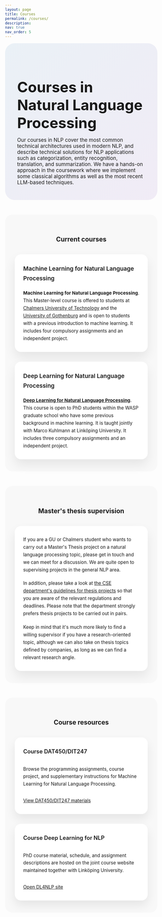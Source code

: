 ```yaml
---
layout: page
title: Courses
permalink: /courses/
description:
nav: true
nav_order: 5
---
```


<style>
  .courses-hero {
    background: linear-gradient(135deg, rgba(10, 95, 166, 0.08), rgba(95, 28, 160, 0.08));
    border-radius: 2rem;
    padding: 3rem 2.5rem;
    margin-bottom: 3rem;
  }

  .courses-hero h1 {
    font-size: clamp(2.2rem, 5vw, 3rem);
    font-weight: 700;
    margin-bottom: 0.9rem;
  }

  .courses-hero p {
    font-size: 1.05rem;
    color: var(--text-muted);
    max-width: 760px;
    margin-bottom: 0;
  }

  .courses-section {
    background-color: rgba(0, 0, 0, 0.02);
    border-radius: 1.5rem;
    padding: 2.5rem 2rem;
    margin-bottom: 3rem;
  }

  .courses-section:last-of-type {
    margin-bottom: 0;
  }

  .courses-section .section-title {
    text-align: center;
    margin-bottom: 2.3rem;
  }

  .courses-grid {
    display: grid;
    grid-template-columns: repeat(auto-fit, minmax(320px, 1fr));
    gap: 2rem;
  }

  .course-card {
    background-color: var(--global-card-bg-color, #fff);
    border-radius: 1.3rem;
    padding: 2rem 1.75rem;
    box-shadow: 0 18px 36px rgba(0, 0, 0, 0.08);
    display: flex;
    flex-direction: column;
    gap: 1.2rem;
    font-size: 0.95rem;
    line-height: 1.65;
  }

  .course-card h3 {
    font-size: 1.2rem;
    font-weight: 600;
    margin: 0;
  }

  .course-card p {
    margin: 0;
  }

  .course-card a {
    color: inherit;
    text-decoration: underline;
  }

  .course-links-grid {
    display: grid;
    grid-template-columns: repeat(auto-fit, minmax(320px, 1fr));
    gap: 2rem;
  }

  .course-links-card {
    background-color: var(--global-card-bg-color, #fff);
    border-radius: 1.3rem;
    padding: 2rem 1.75rem;
    box-shadow: 0 16px 32px rgba(0, 0, 0, 0.08);
    display: flex;
    flex-direction: column;
    gap: 1rem;
    font-size: 0.95rem;
    line-height: 1.6;
  }

  .course-links-card h3 {
    font-size: 1.15rem;
    font-weight: 600;
    margin: 0;
  }

  .course-links-card a {
    color: inherit;
    text-decoration: underline;
  }

  @media (max-width: 576px) {
    .courses-hero {
      padding: 2.4rem 1.8rem;
    }

    .course-card {
      padding: 1.8rem 1.5rem;
    }
  }
</style>

<section class="courses-hero">
  <h1>Courses in Natural Language Processing</h1>
  <p>Our courses in NLP cover the most common technical architectures used in modern NLP, and describe technical solutions for NLP applications such as categorization, entity recognition, translation, and summarization. We have a hands-on approach in the coursework where we implement some classical algorithms as well as the most recent LLM-based techniques.</p>
</section>

<section class="courses-section">
  <div class="section-title">
    <h2 class="h3 mb-1">Current courses</h2>
  </div>
  <div class="courses-grid">
    <article class="course-card">
      <h3>Machine Learning for Natural Language Processing</h3>
      <p><strong>Machine Learning for Natural Language Processing</strong>. This Master-level course is offered to students at <a href="https://www.chalmers.se/en/education/your-studies/find-course-and-programme-syllabi/course-syllabus/DAT450/?acYear=2023/2024" target="_blank" rel="noopener">Chalmers University of Technology</a> and the <a href="https://www.gu.se/studera/hitta-utbildning/maskininlarning-for-sprakteknologi-dit247" target="_blank" rel="noopener">University of Gothenburg</a> and is open to students with a previous introduction to machine learning. It includes four compulsory assignments and an independent project.</p>
    </article>
    <article class="course-card">
      <h3>Deep Learning for Natural Language Processing</h3>
      <p><a href="https://liu-nlp.github.io/dl4nlp/" target="_blank" rel="noopener"><strong>Deep Learning for Natural Language Processing</strong></a>. This course is open to PhD students within the WASP graduate school who have some previous background in machine learning. It is taught jointly with Marco Kuhlmann at Linköping University. It includes three compulsory assignments and an independent project.</p>
    </article>
  </div>
</section>

<section class="courses-section">
  <div class="section-title">
    <h2 class="h3 mb-1">Master's thesis supervision</h2>
  </div>
  <div class="courses-grid">
    <article class="course-card">
      <p>If you are a GU or Chalmers student who wants to carry out a Master's Thesis project on a natural language processing topic, please get in touch and we can meet for a discussion. We are quite open to supervising projects in the general NLP area.</p>
      <p>In addition, please take a look at <a href="https://chalmers.instructure.com/courses/232" target="_blank" rel="noopener">the CSE department's guidelines for thesis projects</a> so that you are aware of the relevant regulations and deadlines. Please note that the department strongly prefers thesis projects to be carried out in pairs.</p>
      <p>Keep in mind that it's much more likely to find a willing supervisor if you have a research-oriented topic, although we can also take on thesis topics defined by companies, as long as we can find a relevant research angle.</p>
    </article>
  </div>
</section>

<section class="courses-section">
  <div class="section-title">
    <h2 class="h3 mb-1">Course resources</h2>
  </div>
  <div class="course-links-grid">
    <article class="course-links-card">
      <h3>Course DAT450/DIT247</h3>
      <p>Browse the programming assignments, course project, and supplementary instructions for Machine Learning for Natural Language Processing.</p>
      <a href="{{ '/courses/dat450/' | relative_url }}">View DAT450/DIT247 materials</a>
    </article>
    <article class="course-links-card">
      <h3>Course Deep Learning for NLP</h3>
      <p>PhD course material, schedule, and assignment descriptions are hosted on the joint course website maintained together with Linköping University.</p>
      <a href="https://liu-nlp.github.io/dl4nlp/" target="_blank" rel="noopener">Open DL4NLP site</a>
    </article>
  </div>
</section>
